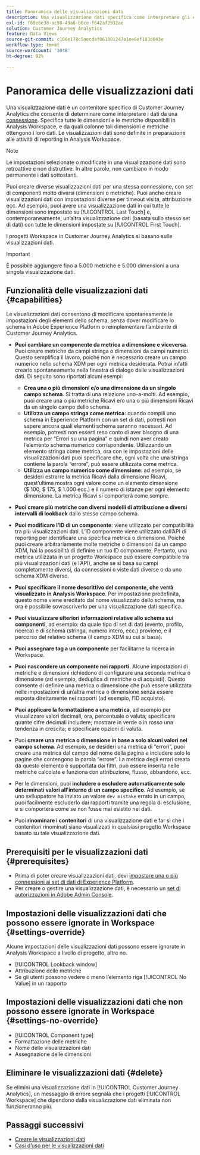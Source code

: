 ```yaml
---
title: Panoramica delle visualizzazioni dati
description: Una visualizzazione dati specifica come interpretare gli elementi dei dati nella connessione di Customer Journey Analytics, ad esempio metriche, dimensioni, sessioni e così via.
exl-id: f69e6e38-ac98-49a6-b0ce-f642af2932ae
solution: Customer Journey Analytics
feature: Data Views
source-git-commit: c106e178c5aecdaf061001247a1ee6ef183d043e
workflow-type: tm+mt
source-wordcount: '1048'
ht-degree: 92%

---
```


# Panoramica delle visualizzazioni dati

Una visualizzazione dati è un contenitore specifico di Customer Journey Analytics che consente di determinare come interpretare i dati da una [connessione](/help/connections/create-connection.md). Specifica tutte le dimensioni e le metriche disponibili in Analysis Workspace, e da quali colonne tali dimensioni e metriche ottengono i loro dati. Le visualizzazioni dati sono definite in preparazione alle attività di reporting in Analysis Workspace.

>[!NOTE]
>
>Le impostazioni selezionate o modificate in una visualizzazione dati sono retroattive e non distruttive. In altre parole, non cambiano in modo permanente i dati sottostanti.

Puoi creare diverse visualizzazioni dati per una stessa connessione, con set di componenti molto diversi (dimensioni o metriche). Puoi anche creare visualizzazioni dati con impostazioni diverse per timeout visita, attribuzione ecc. Ad esempio, puoi avere una visualizzazione dati in cui tutte le dimensioni sono impostate su [!UICONTROL Last Touch] e, contemporaneamente, un’altra visualizzazione dati (basata sullo stesso set di dati) con tutte le dimensioni impostate su [!UICONTROL First Touch].

I progetti Workspace in Customer Journey Analytics si basano sulle visualizzazioni dati.

>[!IMPORTANT]
>
>È possibile aggiungere fino a 5.000 metriche e 5.000 dimensioni a una singola visualizzazione dati.

## Funzionalità delle visualizzazioni dati {#capabilities}

Le visualizzazioni dati consentono di modificare spontaneamente le impostazioni degli elementi dello schema, senza dover modificare lo schema in Adobe Experience Platform o reimplementare l’ambiente di Customer Journey Analytics.

* **Puoi cambiare un componente da metrica a dimensione e viceversa**. Puoi creare metriche da campi stringa o dimensioni da campi numerici. Questo semplifica il lavoro, poiché non è necessario creare un campo numerico nello schema XDM per ogni metrica desiderata. Potrai infatti crearlo spontaneamente nella finestra di dialogo delle visualizzazioni dati. Di seguito sono riportati alcuni esempi:
   * **Crea una o più dimensioni e/o una dimensione da un singolo campo schema**. Si tratta di una relazione uno-a-molti. Ad esempio, puoi creare una o più metriche Ricavi e/o una o più dimensioni Ricavi da un singolo campo dello schema.
   * **Utilizza un campo stringa come metrica**: quando compili uno schema in Experience Platform con un set di dati, potresti non sapere ancora quali elementi schema saranno necessari. Ad esempio, potresti non esserti reso conto di aver bisogno di una metrica per “Errori su una pagina” e quindi non aver creato l’elemento schema numerico corrispondente. Utilizzando un elemento stringa come metrica, ora con le impostazioni delle visualizzazioni dati puoi specificare che, ogni volta che una stringa contiene la parola “errore”, può essere utilizzata come metrica.
   * **Utilizza un campo numerico come dimensione**: ad esempio, se desideri estrarre la metrica Ricavi dalla dimensione Ricavi, quest’ultima mostra ogni valore come un elemento dimensione ($ 100, $ 175, $ 1.000 ecc.) e il numero di istanze per ogni elemento dimensione. La metrica Ricavi si comporterà come sempre.

* **Puoi creare più metriche con diversi modelli di attribuzione o diversi intervalli di lookback** dallo stesso campo schema.

* **Puoi modificare l’ID di un componente**: viene utilizzato per compatibilità tra più visualizzazioni dati. L’ID componente viene utilizzato dall’API di reporting per identificare una specifica metrica o dimensione. Poiché puoi creare arbitrariamente molte metriche o dimensioni da un campo XDM, hai la possibilità di definire un tuo ID componente. Pertanto, una metrica utilizzata in un progetto Workspace può essere compatibile tra più visualizzazioni dati (e l’API), anche se si basa su campi completamente diversi, da connessioni o viste dati diverse o da uno schema XDM diverso.

* **Puoi specificare il nome descrittivo del componente, che verrà visualizzato in Analysis Workspace**. Per impostazione predefinita, questo nome viene ereditato dal nome visualizzato dello schema, ma ora è possibile sovrascriverlo per una visualizzazione dati specifica.

* **Puoi visualizzare ulteriori informazioni relative allo schema sui componenti**, ad esempio: da quale tipo di set di dati (evento, profilo, ricerca) e di schema (stringa, numero intero, ecc.) proviene, e il percorso del relativo schema (il campo XDM su cui si basa).

* **Puoi assegnare tag a un componente** per facilitarne la ricerca in Workspace.

* **Puoi nascondere un componente nei rapporti**. Alcune impostazioni di metriche e dimensioni richiedono di configurare una seconda metrica o dimensione (ad esempio, deduplica di metriche o di acquisti). Questo consente di definire una metrica o dimensione che può essere utilizzata nelle impostazioni di un’altra metrica o dimensione senza essere esposta direttamente nei rapporti (ad esempio, l’ID acquisto).

* **Puoi applicare la formattazione a una metrica**, ad esempio per visualizzare valori decimali, ora, percentuale o valuta; specificare quante cifre decimali includere; mostrare in verde o in rosso una tendenza in crescita; e specificare opzioni di valuta.

* Puoi **creare una metrica o dimensione in base a solo alcuni valori nel campo schema**. Ad esempio, se desideri una metrica di “errori”, puoi creare una metrica dal campo del nome della pagina e includere solo le pagine che contengono la parola “errore”. La metrica degli errori creata da questo elemento è supportata dai filtri, può essere inserita nelle metriche calcolate e funziona con attribuzione, flusso, abbandono, ecc.

* Per le dimensioni, puoi **includere o escludere automaticamente solo determinati valori all’interno di un campo specifico**. Ad esempio, se uno sviluppatore ha inviato un valore `dev mistake` errato in un campo, puoi facilmente escluderlo dai rapporti tramite una regola di esclusione, e si comporterà come se non fosse mai esistito nei dati.

* Puoi **rinominare i contenitori** di una visualizzazione dati e far sì che i contenitori rinominati siano visualizzati in qualsiasi progetto Workspace basato su tale visualizzazione dati.

## Prerequisiti per le visualizzazioni dati {#prerequisites}

* Prima di poter creare visualizzazioni dati, devi [impostare una o più connessioni ai set di dati di Experience Platform](/help/connections/create-connection.md).
* Per creare o gestire una visualizzazione dati, è necessario un [set di autorizzazioni in Adobe Admin Console](https://experienceleague.adobe.com/docs/analytics-platform/using/cja-overview/cja-overview.html?lang=it#admin-access-permissions).

## Impostazioni delle visualizzazioni dati che possono essere ignorate in Workspace {#settings-override}

Alcune impostazioni delle visualizzazioni dati possono essere ignorate in Analysis Workspace a livello di progetto, altre no.

* [!UICONTROL Lookback window]
* Attribuzione delle metriche
* Se gli utenti possono vedere o meno l’elemento riga [!UICONTROL No Value] in un rapporto

## Impostazioni delle visualizzazioni dati che non possono essere ignorate in Workspace {#settings-no-override}

* [!UICONTROL Component type]
* Formattazione delle metriche
* Nome delle visualizzazioni dati
* Assegnazione delle dimensioni

## Eliminare le visualizzazioni dati {#delete}

Se elimini una visualizzazione dati in [!UICONTROL Customer Journey Analytics], un messaggio di errore segnala che i progetti [!UICONTROL Workspace] che dipendono dalla visualizzazione dati eliminata non funzioneranno più.

## Passaggi successivi

* [Creare le visualizzazioni dati](/help/data-views/create-dataview.md)
* [Casi d’uso per le visualizzazioni dati](/help/use-cases/data-views/data-views-usecases.md)

